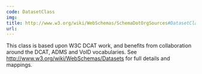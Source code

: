 ```yaml
---
code: DatasetClass
img:
title: http://www.w3.org/wiki/WebSchemas/SchemaDotOrgSources#DatasetClass
url:
---
```

This class is based upon W3C DCAT work, and benefits from collaboration around the DCAT, ADMS and VoID vocabularies. See http://www.w3.org/wiki/WebSchemas/Datasets for full details and mappings.
